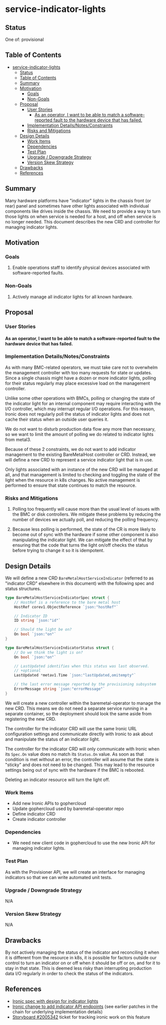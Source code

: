 <!--
 This work is licensed under a Creative Commons Attribution 3.0
 Unported License.

 http://creativecommons.org/licenses/by/3.0/legalcode
-->

# service-indicator-lights

## Status

One of: provisional

## Table of Contents

<!--ts-->
   * [service-indicator-lights](#service-indicator-lights)
      * [Status](#status)
      * [Table of Contents](#table-of-contents)
      * [Summary](#summary)
      * [Motivation](#motivation)
         * [Goals](#goals)
         * [Non-Goals](#non-goals)
      * [Proposal](#proposal)
         * [User Stories](#user-stories)
            * [As an operator, I want to be able to match a software-reported fault to the hardware device that has failed.](#as-an-operator-i-want-to-be-able-to-match-a-software-reported-fault-to-the-hardware-device-that-has-failed)
         * [Implementation Details/Notes/Constraints](#implementation-detailsnotesconstraints)
         * [Risks and Mitigations](#risks-and-mitigations)
      * [Design Details](#design-details)
         * [Work Items](#work-items)
         * [Dependencies](#dependencies)
         * [Test Plan](#test-plan)
         * [Upgrade / Downgrade Strategy](#upgrade--downgrade-strategy)
         * [Version Skew Strategy](#version-skew-strategy)
      * [Drawbacks](#drawbacks)
      * [References](#references)

<!-- Added by: dhellmann, at: Wed Jun 12 16:19:59 EDT 2019 -->

<!--te-->

## Summary

Many hardware platforms have "indicator" lights in the chassis front
(or rear) panel and sometimes have other lights associated with
individual components like drives inside the chassis. We need to
provide a way to turn those lights on when service is needed for a
host, and off when service is no longer needed. This document
describes the new CRD and controller for managing indicator lights.

## Motivation

### Goals

1. Enable operations staff to identify physical devices associated
   with software-reported faults.

### Non-Goals

1. Actively manage all indicator lights for all known hardware.

## Proposal

### User Stories

#### As an operator, I want to be able to match a software-reported fault to the hardware device that has failed.

### Implementation Details/Notes/Constraints

As with many BMC-related operators, we must take care not to overwhelm
the management controller with too many requests for state or
updates. Since a single chassis might have a dozen or more indicator
lights, polling for their status regularly may place excessive load on
the management controller.

Unlike some other operations with BMCs, polling or changing the state
of the indicator light for an internal component may require
interacting with the I/O controller, which may interrupt regular I/O
operations. For this reason, Ironic does not regularly poll the status
of indicator lights and does not cache their status when an outside
user queries it.

We do not want to disturb production data flow any more than
necessary, so we want to limit the amount of polling we do related to
indicator lights from metal3.

Because of these 2 constraints, we do not want to add indicator
management to the existing BareMetalHost controller or CRD. Instead,
we will define a new CRD to represent a service indicator light that
is in use.

Only lights associated with an instance of the new CRD will be managed
at all, and that management is limited to checking and toggling the
state of the light when the resource in k8s changes. No active
management is performed to ensure that state continues to match the
resource.

### Risks and Mitigations

1. Polling too frequently will cause more than the usual level of
   issues with the BMC or disk controllers. We mitigate these problems
   by reducing the number of devices we actually poll, and reducing
   the polling frequency.

2. Because less polling is performed, the state of the CR is more
   likely to become out of sync with the hardware if some other
   component is also manipulating the indicator light. We can mitigate
   the effect of that by ensuring that the code that turns the light
   on/off checks the status before trying to change it so it is
   idempotent.

## Design Details

We will define a new CRD `BareMetalHostServiceIndicator` (referred to
as "indicator CRD" elsewhere in this document) with the following spec
and status structures.

```go
type BareMetalHostServiceIndicatorSpec struct {
	// HostRef is a reference to the bare metal host
	HostRef corev1.ObjectReference `json:"hostRef"`

	// Indicator ID
	ID string `json:"id"`

	// Should the light be on?
	On bool `json:"on"`
}

type BareMetalHostServiceIndicatorStatus struct {
	// Do we think the light is on?
	On bool `json:"on"`

	// LastUpdated identifies when this status was last observed.
	// +optional
	LastUpdated *metav1.Time `json:"lastUpdated,omitempty"`

	// the last error message reported by the provisioning subsystem
	ErrorMessage string `json:"errorMessage"`
}
```

We will create a new controller within the baremetal-operator to
manage the new CRD. This means we do not need a separate service
running in a separate container, so the deployment should look the
same aside from registering the new CRD.

The controller for the indicator CRD will use the same Ironic URL
configuration settings and communicate directly with Ironic to ask
about and manipulate the status of an indicator light.

The controller for the indicator CRD will only communicate with Ironic
when its `Spec.On` value does no match its `Status.On` value. As soon
as that condition is met without an error, the controller will assume
that the state is "sticky" and does not need to be changed. This may
lead to the resource settings being out of sync with the hardware if
the BMC is rebooted.

Deleting an indicator resource will turn the light off.

### Work Items

- Add new Ironic APIs to gophercloud
- Update gophercloud used by baremetal-operator repo
- Define indicator CRD
- Create indicator controller

### Dependencies

- We need new client code in gophercloud to use the new Ironic API for
  managing indicator lights.

### Test Plan

As with the Provisioner API, we will create an interface for managing
indicators so that we can write automated unit tests.

### Upgrade / Downgrade Strategy

N/A

### Version Skew Strategy

N/A

## Drawbacks

By not actively managing the status of the indicator and reconciling
it when it is different from the resource in k8s, it is possible for
factors outside our control to turn an indicator on or off when it
should be off or on, and for it to stay in that state. This is deemed
less risky than interrupting production data I/O regularly in order to
check the status of the indicators.

## References

- [Ironic spec with design for indicator lights](https://review.opendev.org/#/c/655685/)
- [Ironic change to add indicator API endpoints](https://review.opendev.org/#/c/651785/)
  (see earlier patches in the chain for underlying implementation details)
- [Storyboard #2005342](https://storyboard.openstack.org/#!/story/2005342)
  ticket for tracking ironic work on this feature
